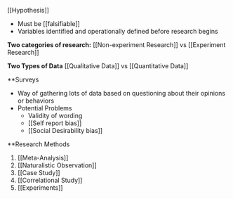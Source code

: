 [[Hypothesis]]
- Must be [[falsifiable]]
- Variables identified and operationally defined before research begins

**Two categories of research:**
[[Non-experiment Research]] vs [[Experiment Research]]

**Two Types of Data**
[[Qualitative Data]] vs [[Quantitative Data]]

**Surveys
- Way of gathering lots of data based on questioning about their opinions or behaviors
- Potential Problems
	- Validity of wording
	- [[Self report bias]]
	- [[Social Desirability bias]]

**Research Methods
1. [[Meta-Analysis]]
2. [[Naturalistic Observation]]
3. [[Case Study]]
4. [[Correlational Study]]
5. [[Experiments]]


